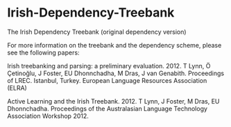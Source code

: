 Irish-Dependency-Treebank
=========================

The Irish Dependency Treebank (original dependency version)

For more information on the treebank and the dependency scheme, please see the following papers:

Irish treebanking and parsing: a preliminary evaluation. 2012. T Lynn, Ö Çetinoğlu, J Foster, EU Dhonnchadha, M Dras, J van Genabith. Proceedings of LREC. Istanbul, Turkey. European Language Resources Association (ELRA)

Active Learning and the Irish Treebank. 2012. T Lynn, J Foster, M Dras, EU Dhonnchadha. Proceedings of the Australasian Language Technology Association Workshop 2012.
